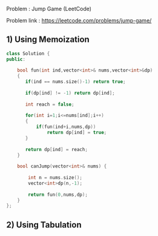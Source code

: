 Problem :  Jump Game (LeetCode)

Problem link : https://leetcode.com/problems/jump-game/

## 1) Using Memoization 

```C++
class Solution {
public:
    
    bool fun(int ind,vector<int>& nums,vector<int>&dp)
    {
       if(ind == nums.size()-1) return true;
        
       if(dp[ind] != -1) return dp[ind];
       
       int reach = false;
        
       for(int i=1;i<=nums[ind];i++)
       {
           if(fun(ind+i,nums,dp))
               return dp[ind] = true;
       }
        
       return dp[ind] = reach;
    }
    
    bool canJump(vector<int>& nums) {
        
        int n = nums.size();
        vector<int>dp(n,-1);
        
        return fun(0,nums,dp);
    }
};
```
## 2) Using Tabulation
```C++

```
